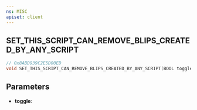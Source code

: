 ```yaml
---
ns: MISC
apiset: client
---
```

## SET_THIS_SCRIPT_CAN_REMOVE_BLIPS_CREATED_BY_ANY_SCRIPT

```c
// 0x8ABD939C2E5D00ED
void SET_THIS_SCRIPT_CAN_REMOVE_BLIPS_CREATED_BY_ANY_SCRIPT(BOOL toggle);
```


## Parameters
* **toggle**:



